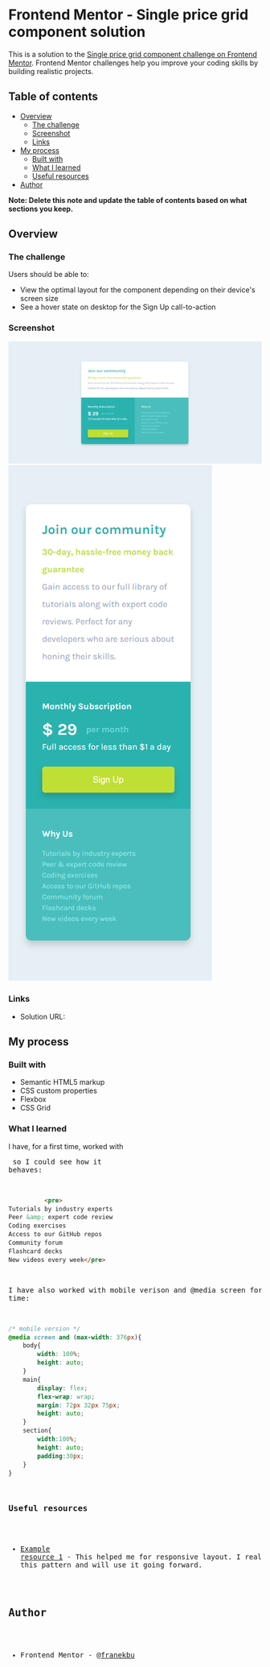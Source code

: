 # Frontend Mentor - Single price grid component solution

This is a solution to the [Single price grid component challenge on Frontend Mentor](https://www.frontendmentor.io/challenges/single-price-grid-component-5ce41129d0ff452fec5abbbc). Frontend Mentor challenges help you improve your coding skills by building realistic projects. 

## Table of contents

- [Overview](#overview)
  - [The challenge](#the-challenge)
  - [Screenshot](#screenshot)
  - [Links](#links)
- [My process](#my-process)
  - [Built with](#built-with)
  - [What I learned](#what-i-learned)
  - [Useful resources](#useful-resources)
- [Author](#author)


**Note: Delete this note and update the table of contents based on what sections you keep.**

## Overview

### The challenge

Users should be able to:

- View the optimal layout for the component depending on their device's screen size
- See a hover state on desktop for the Sign Up call-to-action

### Screenshot
![Deskopt view](image.png)
![MObile view](image-1.png)

### Links

- Solution URL: [](https://your-solution-url.com)


## My process

### Built with

- Semantic HTML5 markup
- CSS custom properties
- Flexbox
- CSS Grid


### What I learned

I have, for a first time, worked with <pre> so I could see how it behaves:

```html
          <pre>
Tutorials by industry experts
Peer &amp; expert code review
Coding exercises
Access to our GitHub repos
Community forum
Flashcard decks
New videos every week</pre>
```

I have also worked with mobile verison and @media screen for a first time:

```css
/* mobile version */
@media screen and (max-width: 376px){
    body{
        width: 100%;
        height: auto;
    }
    main{
        display: flex;
        flex-wrap: wrap;
        margin: 72px 32px 75px;
        height: auto;
    }
    section{
        width:100%;
        height: auto;
        padding:30px;
    }
}
```

### Useful resources

- [Example resource 1](https://www.w3schools.com/howto/howto_js_topnav_responsive.asp) - This helped me for responsive layout. I really liked this pattern and will use it going forward.


## Author

- Frontend Mentor - [@franekbu](https://www.frontendmentor.io/profile/franekbu)

